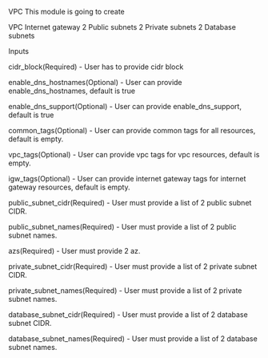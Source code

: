 VPC
This module is going to create

VPC
Internet gateway
2 Public subnets
2 Private subnets
2 Database subnets

Inputs

cidr_block(Required) - User has to provide cidr block

enable_dns_hostnames(Optional) - User can provide enable_dns_hostnames, default is true

enable_dns_support(Optional) - User can provide enable_dns_support, default is true

common_tags(Optional) - User can provide common tags for all resources, default is empty.

vpc_tags(Optional) - User can provide vpc tags for vpc resources, default is empty.

igw_tags(Optional) - User can provide internet gateway tags for internet gateway resources, default is empty.

public_subnet_cidr(Required) - User must provide a list of 2 public subnet CIDR.

public_subnet_names(Required) - User must provide a list of 2 public subnet names.

azs(Required) - User must provide 2 az.

private_subnet_cidr(Required) - User must provide a list of 2 private subnet CIDR.

private_subnet_names(Required) - User must provide a list of 2 private subnet names.

database_subnet_cidr(Required) - User must provide a list of 2 database subnet CIDR.

database_subnet_names(Required) - User must provide a list of 2 database subnet names.